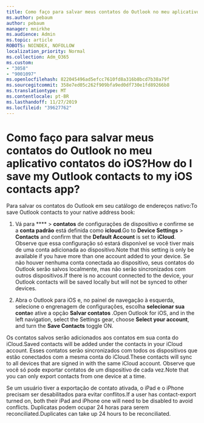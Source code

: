 ```yaml
---
title: Como faço para salvar meus contatos do Outlook no meu aplicativo contatos do iOS?
ms.author: pebaum
author: pebaum
manager: mnirkhe
ms.audience: Admin
ms.topic: article
ROBOTS: NOINDEX, NOFOLLOW
localization_priority: Normal
ms.collection: Adm_O365
ms.custom:
- "3058"
- "9001097"
ms.openlocfilehash: 822045496ad5efcc7610fd8a316b8bcd7b38a79f
ms.sourcegitcommit: 358e7ed05c262f909bfa9ed0df730e1fd89266b8
ms.translationtype: MT
ms.contentlocale: pt-BR
ms.lasthandoff: 11/27/2019
ms.locfileid: "39627762"
---
```

# <a name="how-do-i-save-my-outlook-contacts-to-my-ios-contacts-app"></a><span data-ttu-id="b2ab5-102">Como faço para salvar meus contatos do Outlook no meu aplicativo contatos do iOS?</span><span class="sxs-lookup"><span data-stu-id="b2ab5-102">How do I save my Outlook contacts to my iOS contacts app?</span></span>

<span data-ttu-id="b2ab5-103">Para salvar os contatos do Outlook em seu catálogo de endereços nativo:</span><span class="sxs-lookup"><span data-stu-id="b2ab5-103">To save Outlook contacts to your native address book:</span></span>
 
1. <span data-ttu-id="b2ab5-104">Vá para \*\*\*\* > **contatos** de configurações de dispositivo e confirme se a **conta padrão** está definida como **icloud**.</span><span class="sxs-lookup"><span data-stu-id="b2ab5-104">Go to **Device Settings** > **Contacts** and confirm that the **Default Account** is set to **iCloud**.</span></span> <span data-ttu-id="b2ab5-105">Observe que essa configuração só estará disponível se você tiver mais de uma conta adicionada ao dispositivo.</span><span class="sxs-lookup"><span data-stu-id="b2ab5-105">Note that this setting is only be available if you have more than one account added to your device.</span></span> <span data-ttu-id="b2ab5-106">Se não houver nenhuma conta conectada ao dispositivo, seus contatos do Outlook serão salvos localmente, mas não serão sincronizados com outros dispositivos.</span><span class="sxs-lookup"><span data-stu-id="b2ab5-106">If there is no account connected to the device, your Outlook contacts will be saved locally but will not be synced to other devices.</span></span>
 
2. <span data-ttu-id="b2ab5-107">Abra o Outlook para iOS e, no painel de navegação à esquerda, selecione o engrenagem de configurações, escolha **selecionar sua conta**e ative a opção **Salvar contatos** .</span><span class="sxs-lookup"><span data-stu-id="b2ab5-107">Open Outlook for iOS, and in the left navigation, select the Settings gear, choose **Select your account**, and turn the **Save Contacts** toggle ON.</span></span>
 
<span data-ttu-id="b2ab5-108">Os contatos salvos serão adicionados aos contatos em sua conta do iCloud.</span><span class="sxs-lookup"><span data-stu-id="b2ab5-108">Saved contacts will be added under the contacts in your iCloud account.</span></span> <span data-ttu-id="b2ab5-109">Esses contatos serão sincronizados com todos os dispositivos que estão conectados com a mesma conta do iCloud.</span><span class="sxs-lookup"><span data-stu-id="b2ab5-109">These contacts will sync to all devices that are signed in with the same iCloud account.</span></span> <span data-ttu-id="b2ab5-110">Observe que você só pode exportar contatos de um dispositivo de cada vez.</span><span class="sxs-lookup"><span data-stu-id="b2ab5-110">Note that you can only export contacts from one device at a time.</span></span>
 
<span data-ttu-id="b2ab5-111">Se um usuário tiver a exportação de contato ativada, o iPad e o iPhone precisam ser desabilitados para evitar conflitos.</span><span class="sxs-lookup"><span data-stu-id="b2ab5-111">If a user has contact-export turned on, both their iPad and iPhone one will need to be disabled to avoid conflicts.</span></span> <span data-ttu-id="b2ab5-112">Duplicatas podem ocupar 24 horas para serem reconciliated.</span><span class="sxs-lookup"><span data-stu-id="b2ab5-112">Duplicates can take up 24 hours to be reconciliated.</span></span>